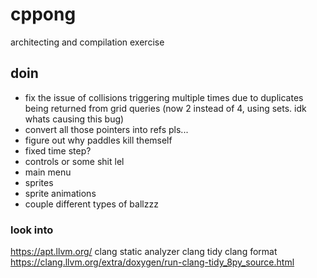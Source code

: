 # cppong

architecting and compilation exercise

## doin

<!-- - entity collisions triggered efficiently -->

- fix the issue of collisions triggering multiple times due to duplicates being returned from grid queries (now 2 instead of 4, using sets. idk whats causing this bug)
- convert all those pointers into refs pls...
- figure out why paddles kill themself
- fixed time step?
- controls or some shit lel
- main menu
- sprites
- sprite animations
- couple different types of ballzzz

### look into

https://apt.llvm.org/
clang static analyzer
clang tidy
clang format
https://clang.llvm.org/extra/doxygen/run-clang-tidy_8py_source.html
